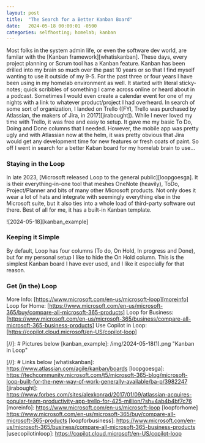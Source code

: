 ```yaml
---
layout: post
title:  "The Search for a Better Kanban Board"
date:   2024-05-18 00:00:01 -0500
categories: selfhosting; homelab; kanban
---
```


Most folks in the system admin life, or even the software dev world, are familar with the [Kanban framework][whatiskanban]. These days, every project planning or Scrum tool has a Kanban feature. Kanban has been drilled into my brain so much over the past 10 years or so that I find myself wanting to use it outside of my 9-5. For the past three or four years I have been using in my homelab environment as well. It started with literal sticky-notes; quick scribbles of something I came across online or heard about in a podcast. Sometimes I would even create a calendar event for one of my nights with a link to whatever product/project I had overheard. In search of some sort of organization, I landed on Trello ([FYI, Trello was purchased by Atlassian, the makers of Jira, in 2017][jirabought]). While I never loved my time with Trello, it was free and easy to setup. It gave me my basic To Do, Doing and Done columns that I needed. However, the mobile app was pretty ugly and with Atlassian now at the helm, it was pretty obvious that Jira would get any development time for new features or fresh coats of paint. So off I went in search for a better Kaban board for my homelab brain to use...

### Staying in the Loop
In late 2023, [Microsoft released Loop to the general public][loopgoesga]. It is their everything-in-one tool that meshes OneNote (heavily), ToDo, Project/Planner and bits of many other Microsoft products. Not only does it wear a lot of hats and integrate with seemingly everything else in the Microsoft suite, but it also ties into a whole load of third-party software out there. Best of all for me, it has a built-in Kanban template.

![2024-05-18][kanban_example]

### Keeping it Simple
By default, Loop has four columns (To do, On Hold, In progress and Done), but for my personal setup I like to hide the On Hold column. This is the simplest Kanban board I have ever used, and I like it especially for that reason.

### Get (in the) Loop
More Info: [https://www.microsoft.com/en-us/microsoft-loop][moreinfo]
Loop for Home: [https://www.microsoft.com/en-us/microsoft-365/buy/compare-all-microsoft-365-products]
Loop for Business: [https://www.microsoft.com/en-us/microsoft-365/business/compare-all-microsoft-365-business-products]
Use Copilot in Loop: [https://copilot.cloud.microsoft/en-US/copilot-loop]

[//]: # Pictures below
[kanban_example]: /img/2024-05-18(1).png "Kanban in Loop"

[//]: # Links below
[whatiskanban]: https://www.atlassian.com/agile/kanban/boards
[loopgoesga]: https://techcommunity.microsoft.com/t5/microsoft-365-blog/microsoft-loop-built-for-the-new-way-of-work-generally-available/ba-p/3982247
[jirabought]: https://www.forbes.com/sites/alexkonrad/2017/01/09/atlassian-acquires-popular-team-productivity-app-trello-for-425-million/?sh=4ab4b4bf7c76
[moreinfo]: https://www.microsoft.com/en-us/microsoft-loop
[loopforhome] https://www.microsoft.com/en-us/microsoft-365/buy/compare-all-microsoft-365-products
[loopforbusiness]: https://www.microsoft.com/en-us/microsoft-365/business/compare-all-microsoft-365-business-products
[usecopilotinloop]: https://copilot.cloud.microsoft/en-US/copilot-loop